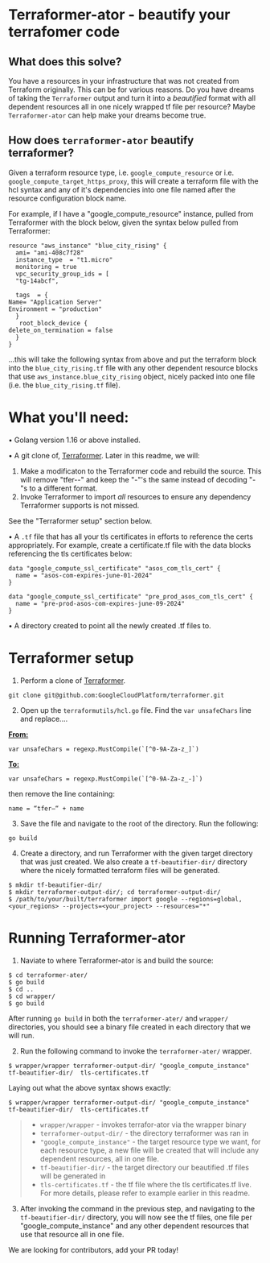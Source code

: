# Terraformer-ator - beautify your terrafomer code

## What does this solve? 

You have a resources in your infrastructure that was not created from Terraform originally. This can be for various reasons. Do you have dreams of taking the `Terraformer` output and turn it into a _beautified_ format with all dependent resources all in one nicely wrapped tf file per resource? Maybe `Terraformer-ator` can help make your dreams become true.  
## How does `terraformer-ator` beautify terraformer?

Given a terraform resource type, i.e. `google_compute_resource` or i.e. `google_compute_target_https_proxy`, this will create a terraform file with the hcl syntax and any of it's dependencies into one file named after the resource configuration block name. 

For example, if I have a "google_compute_resource" instance, pulled from Terraformer with the block below, given the syntax below pulled from Terraformer: 


```
resource "aws_instance" "blue_city_rising" {
  ami= "ami-408c7f28"
  instance_type  = "t1.micro"
  monitoring = true
  vpc_security_group_ids = [
  "tg-14abcf",
  
  tags  = {
Name= "Application Server"
Environment = "production"
  }
   root_block_device {
delete_on_termination = false
  }
}
```

...this will take the following syntax from above and put the terraform block into the `blue_city_rising.tf` file with any other dependent resource blocks that use `aws_instance.blue_city_rising` object, nicely packed into one file (i.e. the `blue_city_rising.tf` file).

# What you'll need:
 
• Golang version 1.16 or above installed. 

• A git clone of, [Terraformer](https://github.com/GoogleCloudPlatform/terraformer/). Later in this readme, we will: 
1. Make a modificaton to the Terraformer code and rebuild the source. This will remove "tfer--" and keep the "-"'s the same instead of decoding "-"s to a different format. 
2. Invoke Terraformer to import _all_ resources to ensure any dependency Terraformer supports is not missed. 
<p>See the "Terraformer setup" section below. 

• A `.tf` file that has all your tls certificates in efforts to reference the certs appropriately. For example, create a certificate.tf file with the data blocks referencing the tls certificates below: 

```
data "google_compute_ssl_certificate" "asos_com_tls_cert" {
  name = "asos-com-expires-june-01-2024"
}

data "google_compute_ssl_certificate" "pre_prod_asos_com_tls_cert" {
  name = "pre-prod-asos-com-expires-june-09-2024"
}
```

• A directory created to point all the newly created .tf files to. 

# Terraformer setup
1. Perform a clone of [Terraformer](https://github.com/GoogleCloudPlatform/terraformer/). 
```
git clone git@github.com:GoogleCloudPlatform/terraformer.git
```
2. Open up the `terraformutils/hcl.go` file. Find the `var unsafeChars` line and replace....
<p><b><u>From:</b></u>

```
var unsafeChars = regexp.MustCompile(`[^0-9A-Za-z_]`)
```

<b><u>To:</u></b>
```
var unsafeChars = regexp.MustCompile(`[^0-9A-Za-z_-]`)
```

then remove the line containing:

```
name = “tfer—“ + name
```

3. Save the file and navigate to the root of the directory. Run the following: 
```
go build 
```

4. Create a directory, and run Terraformer with the given target directory that was just created. We also create a `tf-beautifier-dir/` directory where the nicely formatted terraform files will be generated. 

```
$ mkdir tf-beautifier-dir/
$ mkdir terraformer-output-dir/; cd terraformer-output-dir/
$ /path/to/your/built/terraformer import google --regions=global,<your_regions> --projects=<your_project> --resources="*"

```
# Running Terraformer-ator 

1. Naviate to where Terraformer-ator is and build the source: 
```
$ cd terraformer-ater/
$ go build
$ cd ..
$ cd wrapper/
$ go build 
```

After running `go build` in both the `terraformer-ater/` and `wrapper/` directories,  you should see a binary file created in each directory that we will run. 

2. Run the following command to invoke the `terraformer-ater/` wrapper. 

```
$ wrapper/wrapper terraformer-output-dir/ "google_compute_instance" tf-beautifier-dir/  tls-certificates.tf
```

Laying out what the above syntax shows exactly: 

```
$ wrapper/wrapper terraformer-output-dir/ "google_compute_instance" tf-beautifier-dir/  tls-certificates.tf
```
> * `wrapper/wrapper` - invokes terrafor-ator via the wrapper binary
> * `terraformer-output-dir/` - the directory terraformer was ran in
> * `"google_compute_instance"` - the target resource type we want, for each resource type, a new file will be created that will include any dependent resources, all in one file. 
> * `tf-beautifier-dir/` - the target directory our beautified .tf files will be generated in
> *  `tls-certificates.tf` - the tf file where the tls certificates.tf live. For more details, please refer to example earlier in this readme. 

3. After invoking the command in the previous step, and navigating to  the `tf-beautifier-dir/` directory, you will now see the tf files, one  file per "google_compute_instance" and any other dependent resources that use that resource all in one file. 

We are looking for contributors, add your PR today! 
